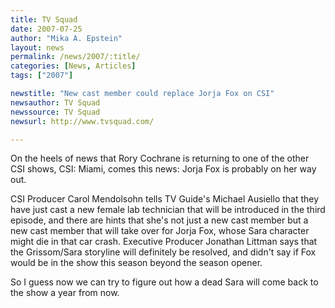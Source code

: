 ```yaml
---
title: TV Squad
date: 2007-07-25
author: "Mika A. Epstein"
layout: news
permalink: /news/2007/:title/
categories: [News, Articles]
tags: ["2007"]

newstitle: "New cast member could replace Jorja Fox on CSI"
newsauthor: TV Squad
newssource: TV Squad
newsurl: http://www.tvsquad.com/

---
```


On the heels of news that Rory Cochrane is returning to one of the other CSI shows, CSI: Miami, comes this news: Jorja Fox is probably on her way out.

CSI Producer Carol Mendolsohn tells TV Guide's Michael Ausiello that they have just cast a new female lab technician that will be introduced in the third episode, and there are hints that she's not just a new cast member but a new cast member that will take over for Jorja Fox, whose Sara character might die in that car crash. Executive Producer Jonathan Littman says that the Grissom/Sara storyline will definitely be resolved, and didn't say if Fox would be in the show this season beyond the season opener.

So I guess now we can try to figure out how a dead Sara will come back to the show a year from now.
